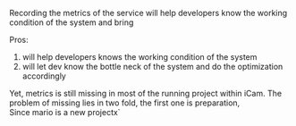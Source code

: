 Recording the metrics of the service will help developers know the working condition of the system and bring 

Pros:

1. will help developers knows the working condition of the system
2. will let dev know the bottle neck of the system and do the optimization accordingly

Yet, metrics is still missing in most of the running project within iCam. The problem of missing lies in two fold, the first one is preparation,   
Since mario is a new projectx`